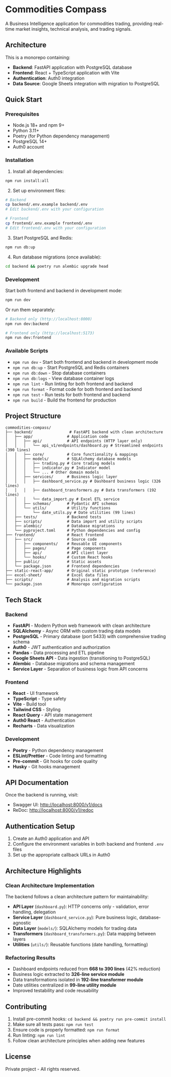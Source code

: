 # Commodities Compass

A Business Intelligence application for commodities trading, providing real-time market insights, technical analysis, and trading signals.

## Architecture

This is a monorepo containing:

- **Backend**: FastAPI application with PostgreSQL database
- **Frontend**: React + TypeScript application with Vite
- **Authentication**: Auth0 integration
- **Data Source**: Google Sheets integration with migration to PostgreSQL

## Quick Start

### Prerequisites

- Node.js 18+ and npm 9+
- Python 3.11+
- Poetry (for Python dependency management)
- PostgreSQL 14+
- Auth0 account

### Installation

1. Install all dependencies:

```bash
npm run install:all
```

2. Set up environment files:

```bash
# Backend
cp backend/.env.example backend/.env
# Edit backend/.env with your configuration

# Frontend
cp frontend/.env.example frontend/.env
# Edit frontend/.env with your configuration
```

3. Start PostgreSQL and Redis:

```bash
npm run db:up
```

4. Run database migrations (once available):

```bash
cd backend && poetry run alembic upgrade head
```

### Development

Start both frontend and backend in development mode:

```bash
npm run dev
```

Or run them separately:

```bash
# Backend only (http://localhost:8000)
npm run dev:backend

# Frontend only (http://localhost:5173)
npm run dev:frontend
```

### Available Scripts

- `npm run dev` - Start both frontend and backend in development mode
- `npm run db:up` - Start PostgreSQL and Redis containers
- `npm run db:down` - Stop database containers
- `npm run db:logs` - View database container logs
- `npm run lint` - Run linting for both frontend and backend
- `npm run format` - Format code for both frontend and backend
- `npm run test` - Run tests for both frontend and backend
- `npm run build` - Build the frontend for production

## Project Structure

```
commodities-compass/
├── backend/                # FastAPI backend with clean architecture
│   ├── app/               # Application code
│   │   ├── api/           # API endpoints (HTTP layer only)
│   │   │   └── api_v1/endpoints/dashboard.py # Streamlined endpoints (390 lines)
│   │   ├── core/          # Core functionality & mappings
│   │   ├── models/        # SQLAlchemy database models
│   │   │   ├── trading.py # Core trading models
│   │   │   ├── indicator.py # Indicator model
│   │   │   └── ... # Other domain models
│   │   ├── services/      # Business logic layer
│   │   │   ├── dashboard_service.py # Dashboard business logic (326 lines)
│   │   │   ├── dashboard_transformers.py # Data transformers (192 lines)
│   │   │   └── data_import.py # Excel ETL service
│   │   ├── schemas/       # Pydantic API schemas
│   │   └── utils/         # Utility functions
│   │       └── date_utils.py # Date utilities (99 lines)
│   ├── tests/             # Backend tests
│   ├── scripts/           # Data import and utility scripts
│   ├── alembic/           # Database migrations
│   └── pyproject.toml     # Python dependencies and config
├── frontend/              # React frontend
│   ├── src/               # Source code
│   │   ├── components/    # Reusable UI components
│   │   ├── pages/         # Page components
│   │   ├── api/           # API client layer
│   │   └── hooks/         # Custom React hooks
│   ├── public/            # Static assets
│   └── package.json       # Frontend dependencies
├── static-react-app/      # Original static prototype (reference)
├── excel-sheet/           # Excel data files
├── scripts/               # Analysis and migration scripts
└── package.json           # Monorepo configuration
```

## Tech Stack

### Backend

- **FastAPI** - Modern Python web framework with clean architecture
- **SQLAlchemy** - Async ORM with custom trading data models
- **PostgreSQL** - Primary database (port 5433) with comprehensive trading schema
- **Auth0** - JWT authentication and authorization
- **Pandas** - Data processing and ETL pipeline
- **Google Sheets API** - Data ingestion (transitioning to PostgreSQL)
- **Alembic** - Database migrations and schema management
- **Service Layer** - Separation of business logic from API concerns

### Frontend

- **React** - UI framework
- **TypeScript** - Type safety
- **Vite** - Build tool
- **Tailwind CSS** - Styling
- **React Query** - API state management
- **Auth0 React** - Authentication
- **Recharts** - Data visualization

### Development

- **Poetry** - Python dependency management
- **ESLint/Prettier** - Code linting and formatting
- **Pre-commit** - Git hooks for code quality
- **Husky** - Git hooks management

## API Documentation

Once the backend is running, visit:

- Swagger UI: <http://localhost:8000/v1/docs>
- ReDoc: <http://localhost:8000/v1/redoc>

## Authentication Setup

1. Create an Auth0 application and API
2. Configure the environment variables in both backend and frontend `.env` files
3. Set up the appropriate callback URLs in Auth0

## Architecture Highlights

### Clean Architecture Implementation

The backend follows a clean architecture pattern for maintainability:

- **API Layer** (`dashboard.py`): HTTP concerns only - validation, error handling, delegation
- **Service Layer** (`dashboard_service.py`): Pure business logic, database-agnostic
- **Data Layer** (`models/`): SQLAlchemy models for trading data
- **Transformers** (`dashboard_transformers.py`): Data mapping between layers
- **Utilities** (`utils/`): Reusable functions (date handling, formatting)

### Refactoring Results

- Dashboard endpoints reduced from **668 to 390 lines** (42% reduction)
- Business logic extracted to **326-line service module**
- Data transformations isolated in **192-line transformer module**
- Date utilities centralized in **99-line utility module**
- Improved testability and code reusability

## Contributing

1. Install pre-commit hooks: `cd backend && poetry run pre-commit install`
2. Make sure all tests pass: `npm run test`
3. Ensure code is properly formatted: `npm run format`
4. Run linting: `npm run lint`
5. Follow clean architecture principles when adding new features

## License

Private project - All rights reserved.
